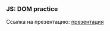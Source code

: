 ### JS: DOM practice
Ссылка на презентацию: [презентация](https://github.com/ait-tr/cohort37.1/blob/main/front_end/lesson_16/JS_DOM_practice.pdf)